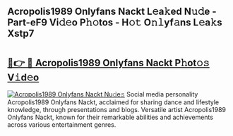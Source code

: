 ## Acropolis1989 Onlyfans Nackt L𝚎a𝚔ed N𝚞𝚍e - Part-eF9 Vi𝚍𝚎o P𝚑𝚘tos - H𝚘𝚝 O𝚗𝚕yf𝚊ns L𝚎a𝚔s Xstp7

# <h2><a href="http://kf650ue.oniu.top/?m=Acropolis1989+Onlyfans+Nackt">🔗👉 🔴 Acropolis1989 Onlyfans Nackt P𝚑ot𝚘𝚜 V𝚒d𝚎o</a></h2>

[![Acropolis1989 Onlyfans Nackt Nu𝚍e𝚜](https://i.imgur.com/0qMVB7G.gif)](http://kf650ue.oniu.top/?m=Acropolis1989+Onlyfans+Nackt)
Social media personality Acropolis1989 Onlyfans Nackt, acclaimed for sharing dance and lifestyle knowledge, through presentations and blogs. Versatile artist Acropolis1989 Onlyfans Nackt, known for their remarkable abilities and achievements across various entertainment genres.  
